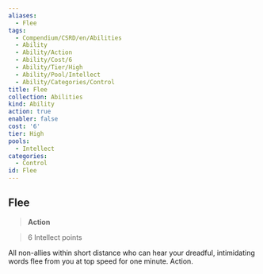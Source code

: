 ```yaml
---
aliases:
  - Flee
tags:
  - Compendium/CSRD/en/Abilities
  - Ability
  - Ability/Action
  - Ability/Cost/6
  - Ability/Tier/High
  - Ability/Pool/Intellect
  - Ability/Categories/Control
title: Flee
collection: Abilities
kind: Ability
action: true
enabler: false
cost: '6'
tier: High
pools:
  - Intellect
categories:
  - Control
id: Flee
---
```

## Flee    
>**Action**    
>6 Intellect points  
    
All non-allies within short distance who can hear your dreadful, intimidating words flee from you at top speed for one minute. Action.
